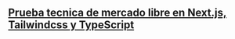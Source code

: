 ## [Prueba tecnica de mercado libre en Next.js, Tailwindcss y TypeScript](https://youtu.be/xMMTUxzWey8?si=T8ActjryCadGytFJ)